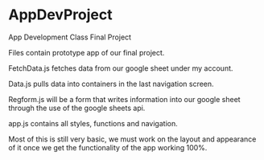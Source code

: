 # AppDevProject
App Development Class Final Project

Files contain prototype app of our final project. 

FetchData.js fetches data from our google sheet under my account.

Data.js pulls data into containers in the last navigation screen.

Regform.js will be a form that writes information into our google sheet through the use of the google sheets api.

app.js contains all styles, functions and navigation. 



Most of this is still very basic, we must work on the layout and appearance of it once we get the functionality of the app working 100%.
